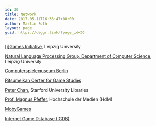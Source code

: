 ```yaml
---
id: 30
title: Network
date: 2017-05-11T16:36:47+00:00
author: Martin Roth
layout: page
guid: https://diggr.link/?page_id=30
---
```

[[j]Games Initiative](http://home.uni-leipzig.de/jgames/), Leipzig University

[Natural Language Processing Group, Department of Computer Science](http://asv.informatik.uni-leipzig.de), Leipzig University

[Computerspielemuseum Berlin](http://www.computerspielemuseum.de)

[Ritsumeikan Center for Game Studies](http://en.ritsumei.ac.jp/research/organizations/ritsumeikan-center-game-studies/)

[Peter Chan](https://library.stanford.edu/people/pchan3), Stanford University Libraries

[Prof. Magnus Pfeffer](https://www.hdm-stuttgart.de/forschung_transfer/forschungsthemen/metadatenmanagement/team/pfeffer), Hochschule der Medien (HdM)

[MobyGames](http://www.mobygames.com/)

[Internet Game Database (IGDB)](https://www.igdb.com)